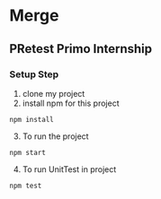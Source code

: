 # Merge
## PRetest Primo Internship
### Setup Step
1. clone my project<br/>
2. install npm for this project
```
npm install
```
3. To run the project
```
npm start
```
4. To run UnitTest in project
```
npm test
```
